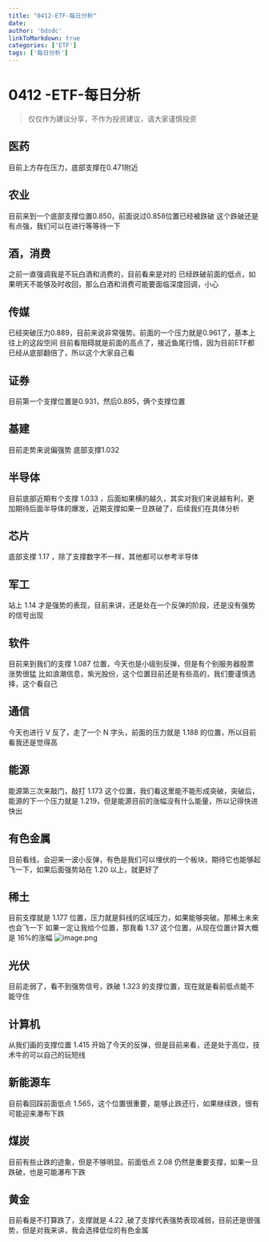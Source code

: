 ```yaml
---
title: "0412-ETF-每日分析"
date: 
author: 'bdsdc'
linkToMarkdown: true
categories: ['ETF']
tags: ['每日分析']
---
```


# 0412 -ETF-每日分析
> 仅仅作为建议分享，不作为投资建议，请大家谨慎投资 

## 医药
目前上方存在压力，底部支撑在0.471附近 

## 农业
目前来到一个底部支撑位置0.850，前面说过0.858位置已经被跌破
这个跌破还是有点强，我们可以在进行等等待一下

## 酒，消费
之前一直强调我是不玩白酒和消费的，目前看来是对的 
已经跌破前面的低点，如果明天不能够及时收回，那么白酒和消费可能要面临深度回调，小心

## 传媒 
已经突破压力0.889，目前来说非常强势。前面的一个压力就是0.961了，基本上往上的这段空间
目前看阻碍就是前面的高点了，接近鱼尾行情，因为目前ETF都已经从底部翻倍了，所以这个大家自己看 

## 证券
目前第一个支撑位置是0.931，然后0.895，俩个支撑位置 
## 基建
目前走势来说偏强势
底部支撑1.032
##  半导体
目前底部近期有个支撑 1.033 ，后面如果横的越久，其实对我们来说越有利，更加期待后面半导体的爆发，近期支撑如果一旦跌破了，后续我们在具体分析
## 芯片
底部支撑 1.17 ，除了支撑数字不一样，其他都可以参考半导体

## 军工
站上 1.14 才是强势的表现，目前来讲，还是处在一个反弹的阶段，还是没有强势的信号出现
## 软件
目前来到我们的支撑 1.087 位置，今天也是小级别反弹，但是有个别服务器股票涨势很猛
比如浪潮信息，紫光股份，这个位置目前还是有些高的，我们要谨慎选择，这个看自己
## 通信
今天也进行 V 反了，走了一个 N 字头，前面的压力就是 1.188 的位置，所以目前看我还是觉得高
## 能源
能源第三次来敲门，敲打 1.173 这个位置，我们看这里能不能形成突破，突破后，能源的下一个压力就是 1.219，但是能源目前的涨幅没有什么能量，所以记得快进快出
## 有色金属
目前看线，会迎来一波小反弹，有色是我们可以埋伏的一个板块，期待它也能够起飞一下，如果后面强势站在 1.20 以上，就更好了
## 稀土
目前支撑就是 1.177 位置，压力就是斜线的区域压力，如果能够突破。那稀土未来也会飞一下
如果一定让我给个位置，那我看 1.37 这个位置，从现在位置计算大概是 16%的涨幅
![image.png](https://bdsblog.oss-cn-shanghai.aliyuncs.com/blog/20230412211416.png)

## 光伏
目前走弱了，看不到强势信号，跌破 1.323 的支撑位置，现在就是看前低点能不能守住
## 计算机
从我们画的支撑位置 1.415 开始了今天的反弹，但是目前来看，还是处于高位，技术牛的可以自己的玩短线
## 新能源车
目前看回踩前面低点 1.565，这个位置很重要，能够止跌还行，如果继续跌，很有可能迎来瀑布下跌
## 煤炭
目前有些止跌的迹象，但是不够明显。前面低点 2.08 仍然是重要支撑，如果一旦跌破，也是可能瀑布下跌
## 黄金
目前看是不打算跌了，支撑就是 4.22 ,破了支撑代表强势表现减弱，目前还是很强势，但是对我来讲，我会选择低位的有色金属
